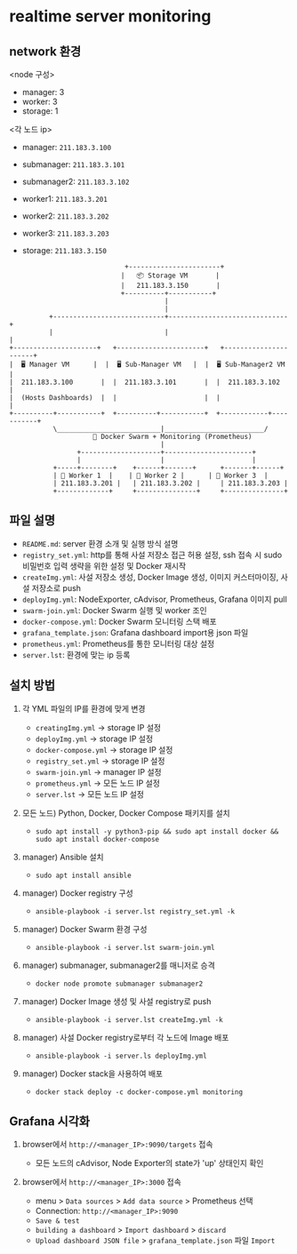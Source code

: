 # realtime server monitoring
## network 환경
<node 구성>
- manager: 3
- worker: 3
- storage: 1

<각 노드 ip>
- manager: `211.183.3.100`
- submanager: `211.183.3.101`
- submanager2: `211.183.3.102`

- worker1: `211.183.3.201`
- worker2: `211.183.3.202`
- worker3: `211.183.3.203`

- storage: `211.183.3.150`      

```           
                             +-----------------------+
                            |   📦 Storage VM       |
                            |   211.183.3.150       |
                            +----------+-----------+
                                       |
                                       |
          +----------------------------+------------------------------+
          |                            |                              |
+---------------------+   +----------------------+   +----------------------+
|  🖥️ Manager VM      |  |  🖥️ Sub-Manager VM   |  |  🖥️ Sub-Manager2 VM   |
|  211.183.3.100       |  |  211.183.3.101       |  |  211.183.3.102         |
|  (Hosts Dashboards)  |  |                      |  |                        |
+----------+-----------+  +----------+-----------+  +------------+-----------+
           \__________________________|_________________________/
                     🐳 Docker Swarm + Monitoring (Prometheus)
                                      |
                 +--------------------+----------------------+
                 |                    |                      |
           +-----+--------+    +------+-------+      +-------+------+
           | 🧱 Worker 1  |    | 🧱 Worker 2 |      | 🧱 Worker 3  |
           | 211.183.3.201 |   | 211.183.3.202 |     | 211.183.3.203 |
           +-------------+     +---------------+     +---------------+
```

## 파일 설명
- `README.md`: server 환경 소개 및 실행 방식 설명
- `registry_set.yml`: http를 통해 사설 저장소 접근 허용 설정, ssh 접속 시 sudo 비밀번호 입력 생략을 위한 설정 및 Docker 재시작
- `createImg.yml`: 사설 저장소 생성, Docker Image 생성, 이미지 커스터마이징, 사설 저장소로 push
- `deployImg.yml`: NodeExporter, cAdvisor, Prometheus, Grafana 이미지 pull
- `swarm-join.yml`: Docker Swarm 실행 및 worker 조인
- `docker-compose.yml`: Docker Swarm 모니터링 스택 배포
- `grafana_template.json`: Grafana dashboard import용 json 파일
- `prometheus.yml`: Prometheus를 통한 모니터링 대상 설정
- `server.lst`: 환경에 맞는 ip 등록


## 설치 방법
1. 각 YML 파일의 IP를 환경에 맞게 변경
	- `creatingImg.yml` -> storage IP 설정
	- `deployImg.yml` -> storage IP 설정
	- `docker-compose.yml` -> storage IP 설정
	- `registry_set.yml` -> storage IP 설정
	- `swarm-join.yml` -> manager IP 설정
	- `prometheus.yml` -> 모든 노드 IP 설정
	- `server.lst` -> 모든 노드 IP 설정

2. 모든 노드) Python, Docker, Docker Compose 패키지를 설치
	- `sudo apt install -y python3-pip && sudo apt install docker && sudo apt install docker-compose`
	
3. manager) Ansible 설치
	- `sudo apt install ansible`
	
4. manager) Docker registry 구성
	- `ansible-playbook -i server.lst registry_set.yml -k`

5. manager) Docker Swarm 환경 구성
	- `ansible-playbook -i server.lst swarm-join.yml`
	
6. manager) submanager, submanager2를 매니저로 승격
	- `docker node promote submanager submanager2`

7. manager) Docker Image 생성 및 사설 registry로 push
	- `ansible-playbook -i server.lst createImg.yml -k`
	
8. manager) 사설 Docker registry로부터 각 노드에 Image 배포
	- `ansible-playbook -i server.ls deployImg.yml`
	
9. manager) Docker stack을 사용하여 배포
	- `docker stack deploy -c docker-compose.yml monitoring`

## Grafana 시각화
1. browser에서 `http://<manager_IP>:9090/targets` 접속
	- 모든 노드의 cAdvisor, Node Exporter의 state가 'up' 상태인지 확인

2. browser에서 `http://<manager_IP>:3000` 접속
	- menu > `Data sources` > `Add data source` > Prometheus 선택
	- Connection: `http://<manager_IP>:9090`
	- `Save & test`
	- `building a dashboard` > `Import dashboard` > `discard`
	- `Upload dashboard JSON file` > `grafana_template.json` 파일 `Import`
